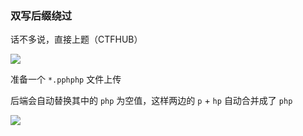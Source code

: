### 双写后缀绕过

话不多说，直接上题（CTFHUB）

![](https://pic1.imgdb.cn/item/687c956258cb8da5c8c86039.png)

准备一个 `*.pphphp` 文件上传

后端会自动替换其中的 `php` 为空值，这样两边的 `p` + `hp` 自动合并成了 `php`

![](https://pic1.imgdb.cn/item/687c95b758cb8da5c8c86054.png)